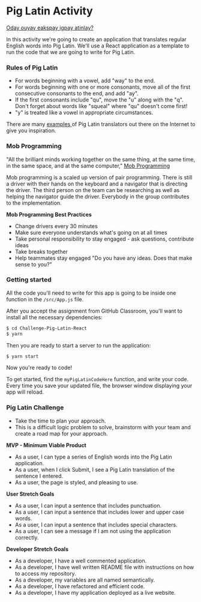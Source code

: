 # Pig Latin Activity

[ Oday ouyay eakspay igpay atinlay? ](http://www.wikihow.com/Speak-Pig-Latin)

In this activity we're going to create an application that translates regular English words into Pig Latin. We'll use a React application as a template to run the code that we are going to write for Pig Latin.

### Rules of Pig Latin
- For words beginning with a vowel, add "way" to the end.
- For words beginning with one or more consonants, move all of the first consecutive consonants to the end, and add "ay".
- If the first consonants include "qu", move the "u" along with the "q". Don't forget about words like "squeal" where "qu" doesn't come first!
- "y" is treated like a vowel in appropriate circumstances.

There are many [ examples ](http://funtranslations.com/pig-latin) of Pig Latin translators out there on the Internet to give you inspiration.

### Mob Programming
"All the brilliant minds working together on the same thing, at the same time, in the same space, and at the same computer," [ Mob Programming ](http://mobprogramming.org/)

Mob programming is a scaled up version of pair programming. There is still a driver with their hands on the keyboard and a navigator that is directing the driver. The third person on the team can be researching as well as helping the navigator guide the driver. Everybody in the group contributes to the implementation.

**Mob Programming Best Practices**
* Change drivers every 30 minutes
* Make sure everyone understands what's going on at all times
* Take personal responsibility to stay engaged - ask questions, contribute ideas
* Take breaks together
* Help teammates stay engaged "Do you have any ideas.  Does that make sense to you?"

### Getting started
All the code you'll need to write for this app is going to be inside one function in the `/src/App.js` file.

After you accept the assignment from GitHub Classroom, you'll want to install all the necessary dependencies:

```bash
$ cd Challenge-Pig-Latin-React
$ yarn
```

Then you are ready to start a server to run the application:

```bash
$ yarn start
```

Now you're ready to code!

To get started, find the `myPigLatinCodeHere` function, and write your code.  Every time you save your updated file, the browser window displaying your app will reload.



### Pig Latin Challenge
- Take the time to plan your approach.
- This is a difficult logic problem to solve, brainstorm with your team and create a road map for your approach.


**MVP - Minimum Viable Product**
- As a user, I can type a series of English words into the Pig Latin application.
- As a user, when I click Submit, I see a Pig Latin translation of the sentence I entered.
- As a user, the page is styled, and pleasing to use.

**User Stretch Goals**
- As a user, I can input a sentence that includes punctuation.
- As a user, I can input a sentence that includes lower and upper case words.
- As a user, I can input a sentence that includes special characters.
- As a user, I can see a message if I am not using the application correctly.

**Developer Stretch Goals**
- As a developer, I have a well commented application.
- As a developer, I have well written README file with instructions on how to access my repository.
- As a developer, my variables are all named semantically.
- As a developer, I have refactored and efficient code.
- As a developer, I have my application deployed as a live website.
